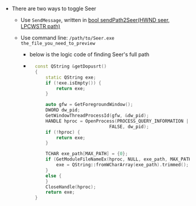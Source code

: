 - There are two ways to toggle Seer

  - Use `SendMessage`, written in [bool sendPath2Seer(HWND seer, LPCWSTR path)](https://github.com/ccseer/Seer/blob/master/ipc/ACustomApp/mainwindow.cpp)

  - Use command line: `/path/to/Seer.exe the_file_you_need_to_preview`

    - below is the logic code of finding Seer's full path
    - ```c++
        const QString &getDopusrt()
        {
            static QString exe;
            if (!exe.isEmpty()) {
                return exe;
            }

            auto gfw = GetForegroundWindow();
            DWORD dw_pid;
            GetWindowThreadProcessId(gfw, &dw_pid);
            HANDLE hproc = OpenProcess(PROCESS_QUERY_INFORMATION | PROCESS_VM_READ,
                                    FALSE, dw_pid);
            if (!hproc) {
                return exe;
            }

            TCHAR exe_path[MAX_PATH] = {0};
            if (GetModuleFileNameEx(hproc, NULL, exe_path, MAX_PATH) > 0) {
                exe = QString::fromWCharArray(exe_path).trimmed();
            }
            else {
            }
            CloseHandle(hproc);
            return exe;
        }

      ```
